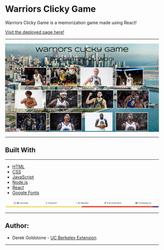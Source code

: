 # Warriors Clicky Game

Warriors Clicky Game is a memorization game made using React!

[Visit the deployed page here!](https://djgoldstone.github.io/Clicky-Game/)
___

![Warriors Clicky Game](images/screenshot.png)
___

## Built With

___

* [HTML](https://developer.mozilla.org/en-US/docs/Web/Guide/HTML/HTML5)
* [CSS](https://developer.mozilla.org/en-US/docs/Web/CSS)
* [JavaScript](https://developer.mozilla.org/en-US/docs/Web/JavaScript/Reference)
* [Node.js](https://nodejs.org/en/docs/)
* [React](https://reactjs.org/docs/getting-started.html)
* [Google Fonts](https://developers.google.com/fonts/)


![Graph](images/graph.png)
___

## Author:

* Derek Goldstone - [UC Berkeley Extension](https://www.linkedin.com/in/derek-goldstone-482884a3/)

___
